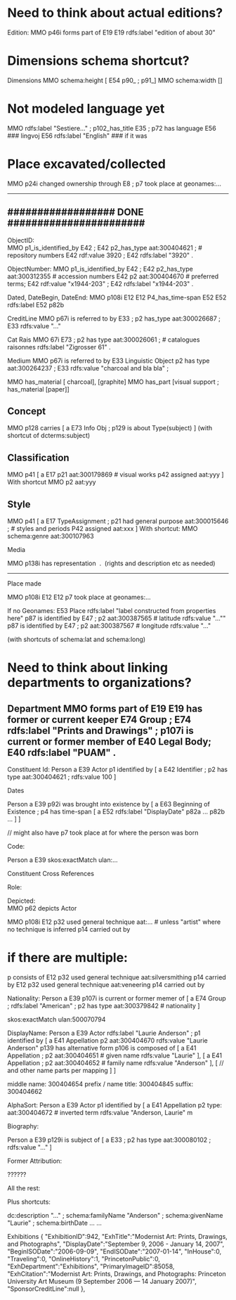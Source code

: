 
# Need to think about actual editions?
Edition:
  MMO p46i forms part of E19
    E19 rdfs:label "edition of about 30"

# Dimensions schema shortcut?
Dimensions
  MMO schema:height [ E54 p90_ ; p91_]
  MMO schema:width []

# Not modeled language yet
MMO rdfs:label "Sestiere..." ;
  p102_has_title E35 ;
    p72 has language E56   ### lingvoj
      E56 rdfs:label "English"  ### if it was


# Place excavated/collected
  MMO p24i changed ownership through E8 ;
      p7 took place at geonames:...



---

## ################## DONE ####################### ##

ObjectID:    
    MMO p1_is_identified_by E42 ;
        E42 p2_has_type aat:300404621 ; # repository numbers
        E42 rdf:value 3920 ;
        E42 rdfs:label "3920" .

ObjectNumber: 
  MMO p1_is_identified_by E42 ; 
    E42 p2_has_type aat:300312355 # accession numbers
    E42 p2  aat:300404670 # preferred terms;
    E42 rdf:value "x1944-203" ;
    E42 rdfs:label "x1944-203" .


Dated, DateBegin, DateEnd:
  MMO p108i E12
    E12 P4_has_time-span E52
      E52 rdfs:label 
      E52 p82b 

CreditLine
  MMO p67i is referred to by E33 ;
    p2 has_type aat:300026687 ;
    E33 rdfs:value "..."

Cat Rais
  MMO 67i E73 ;
    p2 has type aat:300026061 ;   # catalogues raisonnes
    rdfs:label "Zigrosser 61" .


Medium
  MMO p67i is referred to by E33 Linguistic Object
    p2 has type aat:300264237 ;
    E33 rdfs:value "charcoal and bla bla" ;

  MMO has_material [ charcoal], [graphite]
  MMO has_part [visual support ; has_material [paper]]


## Concept 
MMO p128 carries [ a E73 Info Obj ; p129 is about Type(subject) ]
  (with shortcut of dcterms:subject)


## Classification
MMO p41 [
  a E17
  p21 aat:300179869  # visual works
  p42 assigned aat:yyy
]
With shortcut  MMO p2 aat:yyy

## Style

MMO p41 [
  a E17 TypeAssignment ;
  p21 had general purpose  aat:300015646 ;   # styles and periods 
  P42 assigned aat:xxx ]
With shortcut:  MMO schema:genre aat:300107963


Media

MMO p138i has representation <image uri> .
  <image uri>  (rights and description etc as needed)

---

Place made

  MMO p108i E12
    E12 p7 took place at geonames:...



If no Geonames:
  E53 Place
     rdfs:label "label constructed from properties here"
      p87 is identified by E47 ;
         p2 aat:300387565  # latitude
         rdfs:value "..."" 
      p87 is identified by E47 ;
         p2 aat:300387567 # longitude
         rdfs:value "..."

(with shortcuts of schema:lat and schema:long)


# Need to think about linking departments to organizations?
Department
  MMO forms part of E19
    E19 has former or current keeper E74 Group ;
      E74 rdfs:label "Prints and Drawings" ;
      p107i is current or former member of E40 Legal Body;
        E40 rdfs:label "PUAM" .
---

Constituent Id:
Person a E39 Actor
  p1 identified by [
    a E42 Identifier ;
    p2 has type aat:300404621 ;
    rdfs:value 100
  ]

  Dates

Person a E39 
  p92i was brought into existence by [
    a E63 Beginning of Existence ;
    p4 has time-span [
      a E52
      rdfs:label "DisplayDate"
      p82a ...
      p82b ...
    ]
  ]

// might also have p7 took place at for where the person was born

Code:

Person a E39
  skos:exactMatch ulan:...

Constituent Cross References

Role:

Depicted:  
MMO p62 depicts Actor


MMO p108i E12
  p32 used general technique aat:...  # unless "artist" where no technique is inferred
  p14 carried out by <actor>  

  # if there are multiple:
  p consists of 
    E12 
      p32 used general technique aat:silversmithing
      p14 carried by <silversmith>
    E12 
      p32 used general technique aat:veneering
      p14 carried out by <veneerer>



Nationality:
Person a E39
  p107i is current or former memer of [
    a E74 Group ;
    rdfs:label "American" ;
    p2 has type aat:300379842 # nationality
  ]


skos:exactMatch ulan:500070794 

DisplayName:
Person a E39 Actor
  rdfs:label "Laurie Anderson" ;
    p1 identified by [
      a E41 Appellation 
      p2 aat:300404670
      rdfs:value "Laurie Anderson"
      p139 has alternative form <alpha-sort-uri>
      p106 is composed of [
        a E41 Appellation ;
        p2 aat:300404651 # given name
        rdfs:value "Laurie"
      ], [
        a E41 Appellation ;
        p2 aat:300404652 # family name
        rdfs:value "Anderson"
      ], [
        // and other name parts per mapping
      ]
    ]

middle name: 300404654
prefix / name title:  300404845
suffix:  300404662

AlphaSort:
Person a E39 Actor 
  p1 identified by [
    a E41 Appellation 
    p2 type:  aat:300404672  # inverted term
    rdfs:value "Anderson, Laurie"
m





Biography:

Person a E39 
  p129i is subject of [
    a E33 ;
    p2 has type aat:300080102 ;
    rdfs:value "..."
  ]




Former Attribution:

??????

All the rest:
  



Plus shortcuts:

  dc:description "..." ;
  schema:familyName "Anderson" ;
  schema:givenName "Laurie" ;
  schema:birthDate ...
    ...


Exhibitions
{
"ExhibitionID":942,
"ExhTitle":"Modernist Art: Prints, Drawings, and Photographs",
"DisplayDate":"September 9, 2006 - January 14, 2007",
"BeginISODate":"2006-09-09",
"EndISODate":"2007-01-14",
"InHouse":0,
"Traveling":0,
"OnlineHistory":1,
"PrincetonPublic":0,
"ExhDepartment":"Exhibitions",
"PrimaryImageID":85058,
"ExhCitation":"Modernist Art: Prints, Drawings, and Photographs: Princeton University Art Museum (9 September 2006 — 14 January 2007)",
"SponsorCreditLine":null
},